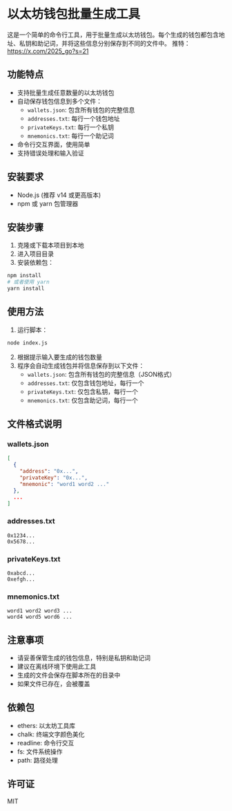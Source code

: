 # 以太坊钱包批量生成工具

这是一个简单的命令行工具，用于批量生成以太坊钱包。每个生成的钱包都包含地址、私钥和助记词，并将这些信息分别保存到不同的文件中。
推特：https://x.com/2025_go?s=21

## 功能特点

- 支持批量生成任意数量的以太坊钱包
- 自动保存钱包信息到多个文件：
  - `wallets.json`: 包含所有钱包的完整信息
  - `addresses.txt`: 每行一个钱包地址
  - `privateKeys.txt`: 每行一个私钥
  - `mnemonics.txt`: 每行一个助记词
- 命令行交互界面，使用简单
- 支持错误处理和输入验证

## 安装要求

- Node.js (推荐 v14 或更高版本)
- npm 或 yarn 包管理器

## 安装步骤

1. 克隆或下载本项目到本地
2. 进入项目目录
3. 安装依赖包：

```bash
npm install
# 或者使用 yarn
yarn install
```

## 使用方法

1. 运行脚本：

```bash
node index.js
```

2. 根据提示输入要生成的钱包数量
3. 程序会自动生成钱包并将信息保存到以下文件：
   - `wallets.json`: 包含所有钱包的完整信息（JSON格式）
   - `addresses.txt`: 仅包含钱包地址，每行一个
   - `privateKeys.txt`: 仅包含私钥，每行一个
   - `mnemonics.txt`: 仅包含助记词，每行一个

## 文件格式说明

### wallets.json
```json
[
  {
    "address": "0x...",
    "privateKey": "0x...",
    "mnemonic": "word1 word2 ..."
  },
  ...
]
```

### addresses.txt
```
0x1234...
0x5678...
```

### privateKeys.txt
```
0xabcd...
0xefgh...
```

### mnemonics.txt
```
word1 word2 word3 ...
word4 word5 word6 ...
```

## 注意事项

- 请妥善保管生成的钱包信息，特别是私钥和助记词
- 建议在离线环境下使用此工具
- 生成的文件会保存在脚本所在的目录中
- 如果文件已存在，会被覆盖

## 依赖包

- ethers: 以太坊工具库
- chalk: 终端文字颜色美化
- readline: 命令行交互
- fs: 文件系统操作
- path: 路径处理

## 许可证

MIT 